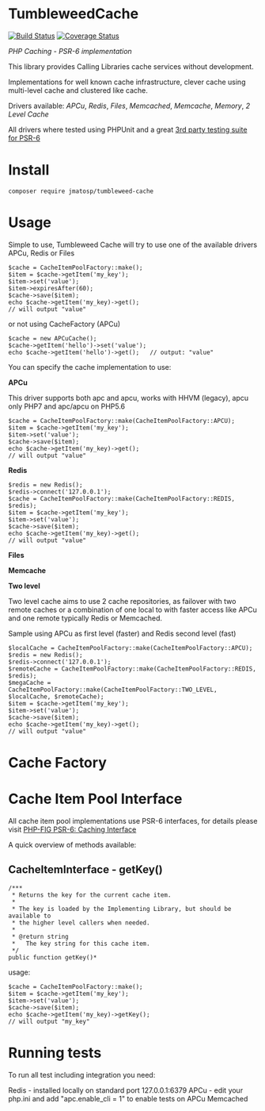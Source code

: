 TumbleweedCache
===============

[![Build Status](https://travis-ci.org/jmatosp/TumbleweedCache.svg?branch=master)](https://travis-ci.org/jmatosp/TumbleweedCache) [![Coverage Status](https://coveralls.io/repos/jmatosp/TumbleweedCache/badge.svg?branch=master&service=github)](https://coveralls.io/github/jmatosp/TumbleweedCache?branch=master)

*PHP Caching - PSR-6 implementation*

This library provides Calling Libraries cache services without development.

Implementations for well known cache infrastructure, clever cache using multi-level cache and clustered like cache.

Drivers available: *APCu*, *Redis*, *Files*, *Memcached*, *Memcache*, *Memory*, *2 Level Cache* 

All drivers where tested using PHPUnit and a great [3rd party testing suite for PSR-6](https://github.com/php-cache/integration-tests) 


Install
=======

    composer require jmatosp/tumbleweed-cache

Usage
=====

Simple to use, Tumbleweed Cache will try to use one of the available drivers APCu, Redis or Files 

    $cache = CacheItemPoolFactory::make();
    $item = $cache->getItem('my_key');
    $item->set('value');
    $item->expiresAfter(60);
    $cache->save($item);
    echo $cache->getItem('my_key)->get();
    // will output "value"
    
or not using CacheFactory (APCu)
    
    $cache = new APCuCache();
    $cache->getItem('hello')->set('value');
    echo $cache->getItem('hello')->get();   // output: "value"

You can specify the cache implementation to use:
 
**APCu**

This driver supports both apc and apcu, works with HHVM (legacy), apcu only PHP7 and apc/apcu on PHP5.6 

    $cache = CacheItemPoolFactory::make(CacheItemPoolFactory::APCU);
    $item = $cache->getItem('my_key');
    $item->set('value');
    $cache->save($item);
    echo $cache->getItem('my_key)->get();
    // will output "value"
    
**Redis**

    $redis = new Redis();
    $redis->connect('127.0.0.1');
    $cache = CacheItemPoolFactory::make(CacheItemPoolFactory::REDIS, $redis);
    $item = $cache->getItem('my_key');
    $item->set('value');
    $cache->save($item);
    echo $cache->getItem('my_key)->get();
    // will output "value"

**Files**

**Memcache**

**Two level**

Two level cache aims to use 2 cache repositories, as failover with two remote caches or a combination of one local to 
with faster access like APCu and one remote typically Redis or Memcached.

Sample using APCu as first level (faster) and Redis second level (fast)

    $localCache = CacheItemPoolFactory::make(CacheItemPoolFactory::APCU);
    $redis = new Redis();
    $redis->connect('127.0.0.1');
    $remoteCache = CacheItemPoolFactory::make(CacheItemPoolFactory::REDIS, $redis);
    $megaCache = CacheItemPoolFactory::make(CacheItemPoolFactory::TWO_LEVEL, $localCache, $remoteCache);
    $item = $cache->getItem('my_key');
    $item->set('value');
    $cache->save($item);
    echo $cache->getItem('my_key)->get();
    // will output "value"
    

Cache Factory
=============


Cache Item Pool Interface
=========================

All cache item pool implementations use PSR-6 interfaces, for details please visit [PHP-FIG PSR-6: Caching Interface](http://www.php-fig.org/psr/psr-6/)

A quick overview of methods available:

CacheItemInterface - getKey()
---------------------------

    /***
     * Returns the key for the current cache item.
     *
     * The key is loaded by the Implementing Library, but should be available to
     * the higher level callers when needed.
     *
     * @return string
     *   The key string for this cache item.
     */
    public function getKey()* 

usage:
    
    $cache = CacheItemPoolFactory::make();
    $item = $cache->getItem('my_key');
    $item->set('value');
    $cache->save($item);
    echo $cache->getItem('my_key)->getKey();
    // will output "my_key"


Running tests
============

To run all test including integration you need:

Redis - installed locally on standard port 127.0.0.1:6379
APCu - edit your php.ini and add "apc.enable_cli = 1" to enable tests on APCu
Memcached

